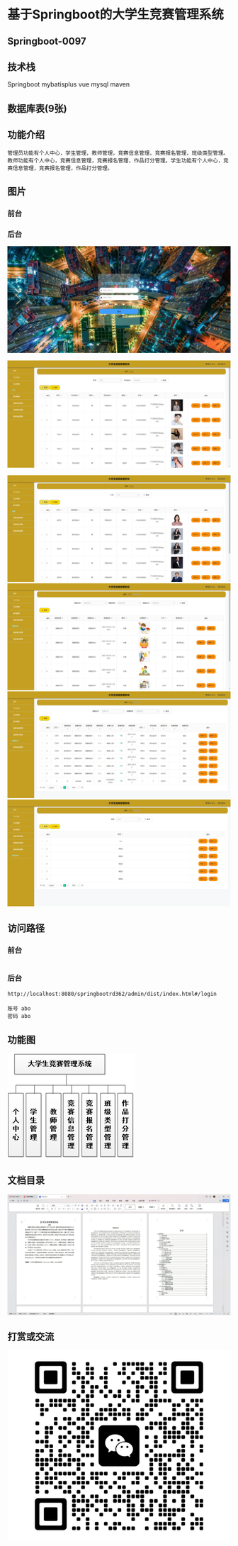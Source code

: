 # 基于Springboot的大学生竞赛管理系统

## Springboot-0097



## 技术栈

Springboot mybatisplus vue mysql maven



## 数据库表(9张)



## 功能介绍

```properties
管理员功能有个人中心，学生管理，教师管理，竞赛信息管理，竞赛报名管理，班级类型管理。教师功能有个人中心，竞赛信息管理，竞赛报名管理，作品打分管理。学生功能有个人中心，竞赛信息管理，竞赛报名管理，作品打分管理。
```



## 图片

### 前台

### 后台

![](./images/1.jpg)

![](./images/2.jpg)

![](./images/3.jpg)![](./images/4.jpg)![](./images/5.jpg)![](./images/6.jpg)



## 访问路径

### 前台

```properties

```

### 后台

```properties
http://localhost:8080/springbootrd362/admin/dist/index.html#/login

账号 abo
密码 abo
```





## 功能图

![](./images/gn.jpg)



## 文档目录

![](./images/wd.jpg)



## 打赏或交流

![](./images/vx.jpg)







